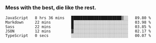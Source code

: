 ### Mess with the best, die like the rest.


<!--START_SECTION:waka-->
```text
JavaScript   8 hrs 36 mins   ██████████████████████▒░░   89.80 % 
Markdown     22 mins         █░░░░░░░░░░░░░░░░░░░░░░░░   03.98 % 
Sass         22 mins         █░░░░░░░░░░░░░░░░░░░░░░░░   03.85 % 
JSON         12 mins         ▓░░░░░░░░░░░░░░░░░░░░░░░░   02.17 % 
TypeScript   0 secs          ░░░░░░░░░░░░░░░░░░░░░░░░░   00.07 % 
```
<!--END_SECTION:waka-->
